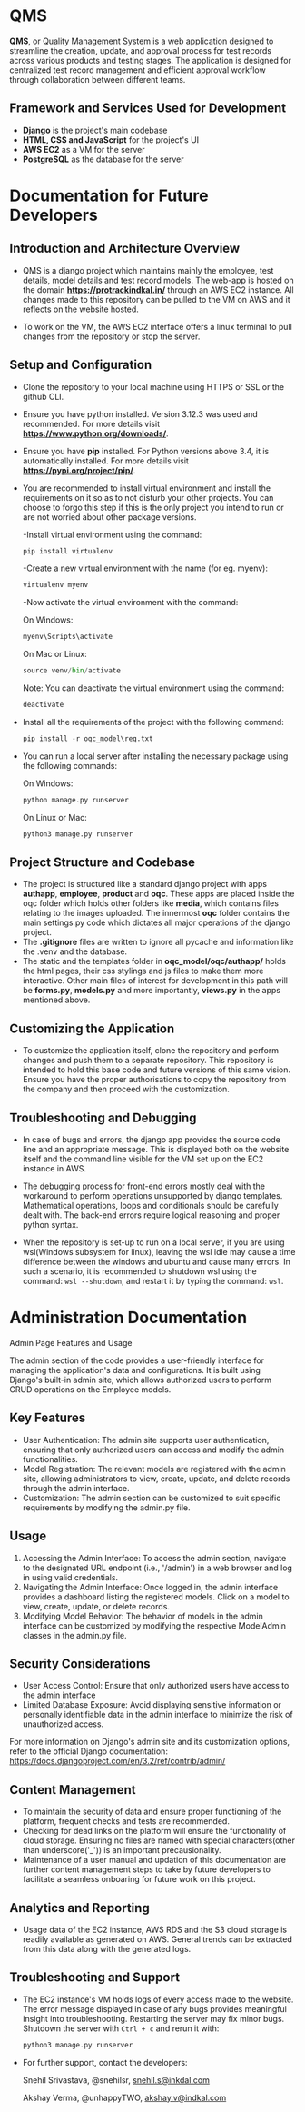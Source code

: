 # **QMS**

**QMS**, or Quality Management System is a web application designed to streamline the creation, update, and approval process for test records across various products and testing stages. The application is designed for centralized test record management and efficient approval workflow through collaboration between different teams.

## Framework and Services Used for Development

- **Django** is the project's main codebase
- **HTML, CSS and JavaScript** for the project's UI
- **AWS EC2** as a VM for the server
- **PostgreSQL** as the database for the server

# **Documentation for Future Developers**

## Introduction and Architecture Overview

- QMS is a django project which maintains mainly the employee, test details, model details and test record  models. The web-app is hosted on the domain **https://protrackindkal.in/** through an AWS EC2 instance. All changes made to this repository can be pulled to the VM on AWS and it reflects on the website hosted.

- To work on the VM, the AWS EC2 interface offers a linux terminal to pull changes from the repository or stop the server.

## Setup and Configuration

- Clone the repository to your local machine using HTTPS or SSL or the github CLI.
- Ensure you have python installed. Version 3.12.3 was used and recommended. For more details visit **https://www.python.org/downloads/**.
- Ensure you have **pip** installed. For Python versions above 3.4, it is automatically installed. For more details visit **https://pypi.org/project/pip/**.
- You are recommended to install virtual environment and install the requirements on it so as to not disturb your other projects. You can choose to forgo this step if this is the only project you intend to run or are not worried about other package versions.

    -Install virtual environment using the command:

    ```python
    pip install virtualenv
    ```

    -Create a new virtual environment with the name (for eg. myenv):

    ```python
    virtualenv myenv
    ```

    -Now activate the virtual environment with the command:

    On Windows:

    ```python
    myenv\Scripts\activate
    ```

    On Mac or Linux:

    ```python
    source venv/bin/activate
    ```

    Note: You can deactivate the virtual environment using the command:

    ```python
    deactivate
    ```

- Install all the requirements of the project with the following command:

  ```python
  pip install -r oqc_model\req.txt
  ```

- You can run a local server after installing the necessary package using the following commands:

  On Windows:

  ```python
  python manage.py runserver
  ```

  On Linux or Mac:

  ```python
  python3 manage.py runserver
  ```
## Project Structure and Codebase

- The project is structured like a standard django project with apps **authapp**, **employee**, **product** and **oqc**. These apps are placed inside the oqc folder which holds other folders like **media**, which contains files relating to the images uploaded. The innermost **oqc** folder contains the main settings.py code which dictates all major operations of the django project.
- The **.gitignore** files are written to ignore all pycache and information like the .venv and the database.
- The static and the templates folder in **oqc_model/oqc/authapp/**  holds the html pages, their css stylings and js files to make them more interactive. Other main files of interest for development in this path will be **forms.py**, **models.py** and more importantly, **views.py** in the apps mentioned above.

## Customizing the Application

- To customize the application itself, clone the repository and perform changes and push them to a separate repository. This repository is intended to hold this base code and future versions of this same vision. Ensure you have the proper authorisations to copy the repository from the company and then proceed with the customization.


## Troubleshooting and Debugging
- In case of bugs and errors, the django app provides the source code line and an appropriate message. This is displayed both on the website itself and the command line visible for the VM set up on the EC2 instance in AWS.

- The debugging process for front-end errors mostly deal with the workaround to perform operations unsupported by django templates. Mathematical operations, loops and conditionals should be carefully dealt with. The back-end errors require logical reasoning and proper python syntax.

- When the repository is set-up to run on a local server, if you are using wsl(Windows subsystem for linux), leaving the wsl idle may cause a time difference between the windows and ubuntu and cause many errors. In such a scenario, it is recommended to shutdown wsl using the command: ```wsl --shutdown```, and restart it by typing the command: ```wsl```.

# **Administration Documentation**

Admin Page Features and Usage

The admin section of the code provides a user-friendly interface for managing the application's data and configurations. It is built using Django's built-in admin site, which allows authorized users to perform CRUD operations on the Employee models.

## Key Features

- User Authentication: The admin site supports user authentication, ensuring that only authorized users can access and modify the admin functionalities.
- Model Registration: The relevant models are registered with the admin site, allowing administrators to view, create, update, and delete records through the admin interface.
- Customization: The admin section can be customized to suit specific requirements by modifying the admin.py file.

## Usage

1. Accessing the Admin Interface: To access the admin section, navigate to the designated URL endpoint (i.e., '/admin') in a web browser and log in using valid credentials.
2. Navigating the Admin Interface: Once logged in, the admin interface provides a dashboard listing the registered models. Click on a model to view, create, update, or delete records.
3. Modifying Model Behavior: The behavior of models in the admin interface can be customized by modifying the respective ModelAdmin classes in the admin.py file.

## Security Considerations

- User Access Control: Ensure that only authorized users have access to the admin interface
- Limited Database Exposure: Avoid displaying sensitive information or personally identifiable data in the admin interface to minimize the risk of unauthorized access.

For more information on Django's admin site and its customization options, refer to the official Django documentation: https://docs.djangoproject.com/en/3.2/ref/contrib/admin/


## Content Management

- To maintain the security of data and ensure proper functioning of the platform, frequent checks and tests are recommended.
- Checking for dead links on the platform will ensure the functionality of cloud storage. Ensuring no files are named with special characters(other than underscore('_')) is an important precausionality.
- Maintenance of a user manual and updation of this documentation are further content management steps to take by future developers to facilitate a seamless onboaring for future work on this project.

## Analytics and Reporting

- Usage data of the EC2 instance, AWS RDS and the S3 cloud storage is readily available as generated on AWS. General trends can be extracted from this data along with the generated logs.

## Troubleshooting and Support

- The EC2 instance's VM holds logs of every access made to the website. The error message displayed in case of any bugs provides meaningful insight into troubleshooting. Restarting the server may fix minor bugs. Shutdown the server with ```Ctrl + c``` and rerun it with:
  ```python
  python3 manage.py runserver
  ```

- For further support, contact the developers:

  Snehil Srivastava, @snehilsr, snehil.s@inkdal.com

  Akshay Verma, @unhappyTWO, akshay.v@indkal.com